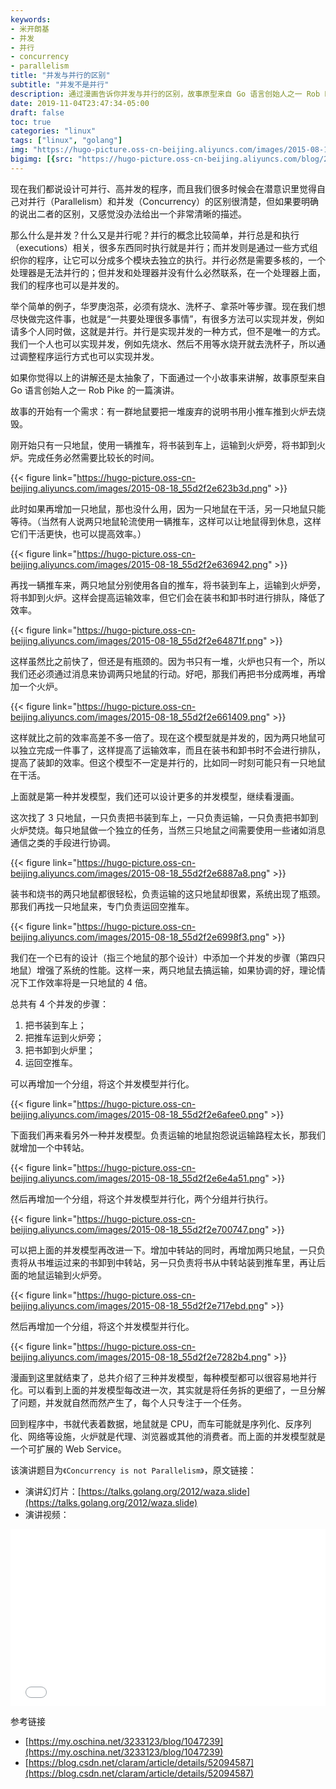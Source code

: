 ```yaml
---
keywords:
- 米开朗基
- 并发
- 并行
- concurrency
- parallelism
title: "并发与并行的区别"
subtitle: "并发不是并行"
description: 通过漫画告诉你并发与并行的区别，故事原型来自 Go 语言创始人之一 Rob Pike 的一篇演讲。
date: 2019-11-04T23:47:34-05:00
draft: false
toc: true
categories: "linux"
tags: ["linux", "golang"]
img: "https://hugo-picture.oss-cn-beijing.aliyuncs.com/images/2015-08-18_55d2f2e700747.png"
bigimg: [{src: "https://hugo-picture.oss-cn-beijing.aliyuncs.com/blog/2019-04-27-080627.jpg"}]
---
```


现在我们都说设计可并行、高并发的程序，而且我们很多时候会在潜意识里觉得自己对并行（Parallelism）和并发（Concurrency）的区别很清楚，但如果要明确的说出二者的区别，又感觉没办法给出一个非常清晰的描述。

那么什么是并发？什么又是并行呢？并行的概念比较简单，并行总是和执行（executions）相关，很多东西同时执行就是并行；而并发则是通过一些方式组织你的程序，让它可以分成多个模块去独立的执行。并行必然是需要多核的，一个处理器是无法并行的；但并发和处理器并没有什么必然联系，在一个处理器上面，我们的程序也可以是并发的。

举个简单的例子，华罗庚泡茶，必须有烧水、洗杯子、拿茶叶等步骤。现在我们想尽快做完这件事，也就是“一共要处理很多事情”，有很多方法可以实现并发，例如请多个人同时做，这就是并行。并行是实现并发的一种方式，但不是唯一的方式。我们一个人也可以实现并发，例如先烧水、然后不用等水烧开就去洗杯子，所以通过调整程序运行方式也可以实现并发。

如果你觉得以上的讲解还是太抽象了，下面通过一个小故事来讲解，故事原型来自 Go 语言创始人之一 Rob Pike 的一篇演讲。

故事的开始有一个需求：有一群地鼠要把一堆废弃的说明书用小推车推到火炉去烧毁。

刚开始只有一只地鼠，使用一辆推车，将书装到车上，运输到火炉旁，将书卸到火炉。完成任务必然需要比较长的时间。

{{< figure link="https://hugo-picture.oss-cn-beijing.aliyuncs.com/images/2015-08-18_55d2f2e623b3d.png" >}}

此时如果再增加一只地鼠，那也没什么用，因为一只地鼠在干活，另一只地鼠只能等待。（当然有人说两只地鼠轮流使用一辆推车，这样可以让地鼠得到休息，这样它们干活更快，也可以提高效率。）

{{< figure link="https://hugo-picture.oss-cn-beijing.aliyuncs.com/images/2015-08-18_55d2f2e636942.png" >}}

再找一辆推车来，两只地鼠分别使用各自的推车，将书装到车上，运输到火炉旁，将书卸到火炉。这样会提高运输效率，但它们会在装书和卸书时进行排队，降低了效率。

{{< figure link="https://hugo-picture.oss-cn-beijing.aliyuncs.com/images/2015-08-18_55d2f2e64871f.png" >}}

这样虽然比之前快了，但还是有瓶颈的。因为书只有一堆，火炉也只有一个，所以我们还必须通过消息来协调两只地鼠的行动。好吧，那我们再把书分成两堆，再增加一个火炉。

{{< figure link="https://hugo-picture.oss-cn-beijing.aliyuncs.com/images/2015-08-18_55d2f2e661409.png" >}}

这样就比之前的效率高差不多一倍了。现在这个模型就是并发的，因为两只地鼠可以独立完成一件事了，这样提高了运输效率，而且在装书和卸书时不会进行排队，提高了装卸的效率。但这个模型不一定是并行的，比如同一时刻可能只有一只地鼠在干活。

上面就是第一种并发模型，我们还可以设计更多的并发模型，继续看漫画。

这次找了 3 只地鼠，一只负责把书装到车上，一只负责运输，一只负责把书卸到火炉焚烧。每只地鼠做一个独立的任务，当然三只地鼠之间需要使用一些诸如消息通信之类的手段进行协调。

{{< figure link="https://hugo-picture.oss-cn-beijing.aliyuncs.com/images/2015-08-18_55d2f2e6887a8.png" >}}

装书和烧书的两只地鼠都很轻松，负责运输的这只地鼠却很累，系统出现了瓶颈。那我们再找一只地鼠来，专门负责运回空推车。

{{< figure link="https://hugo-picture.oss-cn-beijing.aliyuncs.com/images/2015-08-18_55d2f2e6998f3.png" >}}

我们在一个已有的设计（指三个地鼠的那个设计）中添加一个并发的步骤（第四只地鼠）增强了系统的性能。这样一来，两只地鼠去搞运输，如果协调的好，理论情况下工作效率将是一只地鼠的 4 倍。

总共有 4 个并发的步骤：

1. 把书装到车上；
2. 把推车运到火炉旁；
3. 把书卸到火炉里；
4. 运回空推车。

可以再增加一个分组，将这个并发模型并行化。

{{< figure link="https://hugo-picture.oss-cn-beijing.aliyuncs.com/images/2015-08-18_55d2f2e6afee0.png" >}}

下面我们再来看另外一种并发模型。负责运输的地鼠抱怨说运输路程太长，那我们就增加一个中转站。

{{< figure link="https://hugo-picture.oss-cn-beijing.aliyuncs.com/images/2015-08-18_55d2f2e6e4a51.png" >}}

然后再增加一个分组，将这个并发模型并行化，两个分组并行执行。

{{< figure link="https://hugo-picture.oss-cn-beijing.aliyuncs.com/images/2015-08-18_55d2f2e700747.png" >}}

可以把上面的并发模型再改进一下。增加中转站的同时，再增加两只地鼠，一只负责将从书堆运过来的书卸到中转站，另一只负责将书从中转站装到推车里，再让后面的地鼠运输到火炉旁。

{{< figure link="https://hugo-picture.oss-cn-beijing.aliyuncs.com/images/2015-08-18_55d2f2e717ebd.png" >}}

然后再增加一个分组，将这个并发模型并行化。

{{< figure link="https://hugo-picture.oss-cn-beijing.aliyuncs.com/images/2015-08-18_55d2f2e7282b4.png" >}}

漫画到这里就结束了，总共介绍了三种并发模型，每种模型都可以很容易地并行化。可以看到上面的并发模型每改进一次，其实就是将任务拆的更细了，一旦分解了问题，并发就自然而然产生了，每个人只专注于一个任务。

回到程序中，书就代表着数据，地鼠就是 CPU，而车可能就是序列化、反序列化、网络等设施，火炉就是代理、浏览器或其他的消费者。而上面的并发模型就是一个可扩展的 Web Service。

该演讲题目为`《Concurrency is not Parallelism》`，原文链接：

+ 演讲幻灯片：[https://talks.golang.org/2012/waza.slide](https://talks.golang.org/2012/waza.slide)
+ 演讲视频：

<div style="position: relative; padding-bottom: 56.25%; height: 0; overflow: hidden;">
  <iframe src="//player.bilibili.com/player.html?aid=74617832&cid=127631426&page=1" style="position: absolute; top: 0; left: 0; width: 100%; height: 100%; border:0;" allowfullscreen="true"></iframe>
</div>

参考链接

+ [https://my.oschina.net/3233123/blog/1047239](https://my.oschina.net/3233123/blog/1047239)
+ [https://blog.csdn.net/claram/article/details/52094587](https://blog.csdn.net/claram/article/details/52094587)
